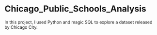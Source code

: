 # Chicago_Public_Schools_Analysis
In this project, I used Python and magic SQL to explore a dataset released by Chicago City. 

